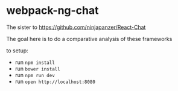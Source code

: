 # webpack-ng-chat

The sister to https://github.com/ninjapanzer/React-Chat

The goal here is to do a comparative analysis of these frameworks

to setup:

- run `npm install`
- run `bower install`
- run `npm run dev`
- run `open http://localhost:8080`
